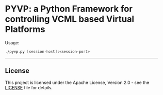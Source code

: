 # PYVP: a Python Framework for controlling VCML based Virtual Platforms

Usage:
```
./pyvp.py [session-host]:<session-port>
```

----
## License

This project is licensed under the Apache License, Version 2.0 - 
see the [LICENSE](LICENSE) file for details.

